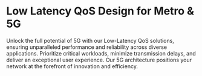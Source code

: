 # Low Latency QoS Design for Metro & 5G

Unlock the full potential of 5G with our Low-Latency QoS solutions, ensuring unparalleled performance and reliability across diverse applications. Prioritize critical workloads, minimize transmission delays, and deliver an exceptional user experience. Our 5G architecture positions your network at the forefront of innovation and efficiency.
